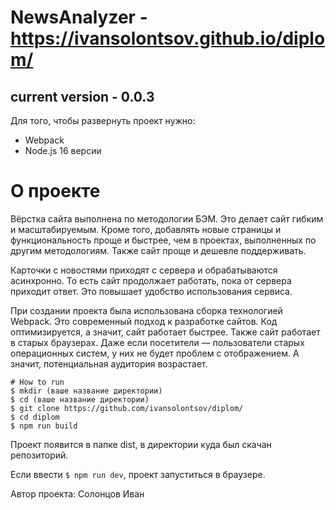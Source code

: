 # NewsAnalyzer - https://ivansolontsov.github.io/diplom/
current version - 0.0.3
---
Для того, чтобы развернуть проект нужно:
- Webpack
- Node.js 16 версии

# О проекте
Вёрстка сайта выполнена по методологии БЭМ. Это делает сайт гибким и масштабируемым. Кроме того, добавлять новые страницы и функциональность проще и быстрее, чем в проектах, выполненных по другим методологиям. Также сайт проще и дешевле поддерживать.

Карточки с новостями приходят с сервера и обрабатываются асинхронно. То есть сайт продолжает работать, пока от сервера приходит ответ. Это повышает удобство использования сервиса.

При создании проекта была использована сборка технологией Webpack. Это современный подход к разработке сайтов. Код оптимизируется, а значит, сайт работает быстрее. Также сайт работает в старых браузерах. Даже если посетители — пользователи старых операционных систем, у них не будет проблем с отображением. А значит, потенциальная аудитория возрастает.

```
# How to run
$ mkdir (ваше название директории)
$ cd (ваше название директории)
$ git clone https://github.com/ivansolontsov/diplom/
$ cd diplom
$ npm run build
```

Проект появится в папке dist, в директории куда был скачан репозиторий.

Если ввести ```$ npm run dev```, проект запуститься в браузере.

Автор проекта: Солонцов Иван



